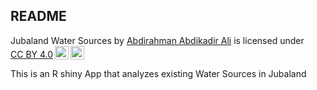 ## README

<p xmlns:cc="http://creativecommons.org/ns#" xmlns:dct="http://purl.org/dc/terms/"><span property="dct:title">Jubaland Water Sources</span> by <a rel="cc:attributionURL dct:creator" property="cc:attributionName" href="http://www.linkedin.com/in/abdirahman-ali-5669832a4">Abdirahman Abdikadir Ali</a> is licensed under <a href="https://creativecommons.org/licenses/by/4.0/?ref=chooser-v1" target="_blank" rel="license noopener noreferrer" style="display:inline-block;">CC BY 4.0<img style="height:22px!important;margin-left:3px;vertical-align:text-bottom;" src="https://mirrors.creativecommons.org/presskit/icons/cc.svg?ref=chooser-v1" alt=""><img style="height:22px!important;margin-left:3px;vertical-align:text-bottom;" src="https://mirrors.creativecommons.org/presskit/icons/by.svg?ref=chooser-v1" alt=""></a></p>

This is an R shiny App that analyzes existing Water Sources in Jubaland
